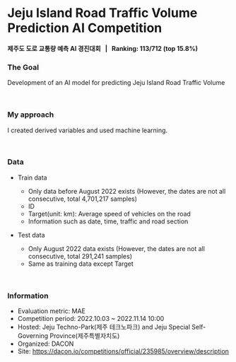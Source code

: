 # Jeju Island Road Traffic Volume Prediction AI Competition
**제주도 도로 교통량 예측 AI 경진대회 &nbsp; | &nbsp; Ranking: 113/712 (top 15.8%)**

### The Goal
Development of an AI model for predicting Jeju Island Road Traffic Volume

<br/>

### My approach
I created derived variables and used machine learning.

<br/>

### Data
- Train data
  - Only data before August 2022 exists (However, the dates are not all consecutive, total 4,701,217 samples)
  - ID
  - Target(unit: km): Average speed of vehicles on the road
  - Information such as date, time, traffic and road section

- Test data
  - Only August 2022 data exists (However, the dates are not all consecutive, total 291,241 samples)
  - Same as training data except Target

<br/>

### Information
- Evaluation metric: MAE
- Competition period: 2022.10.03 ~ 2022.11.14 10:00
- Hosted: Jeju Techno-Park(제주 테크노파크) and Jeju Special Self-Governing Province(제주특별자치도)
- Organized: DACON
- Site: https://dacon.io/competitions/official/235985/overview/description
